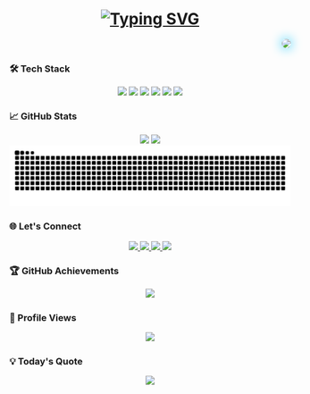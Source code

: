 <!-- Animated Header with Gradient -->
<h1 align="center">
  <a href="https://git.io/typing-svg">
    <img src="https://readme-typing-svg.demolab.com?font=Fira+Code&size=30&duration=4000&pause=1000&color=00C4FF&center=true&vCenter=true&width=600&lines=Hi+%F0%9F%91%8B!+I'm+Rezdar+Najeeb;Software+Engineer+%7C+Web+Developer;Laravel+Backend+Specialist;Open-Source+Enthusiast" alt="Typing SVG" />
  </a>
</h1>

<!-- Animated GIF with Border -->
<div align="right">
  <img src="https://media4.giphy.com/media/v1.Y2lkPTc5MGI3NjExd2wwbDRqaG9oaXMwODJ6b2ZqbzRjOXg0MnJzb3k3ZWQ4MjB6NTlkZCZlcD12MV9pbnRlcm5hbF9naWZfYnlfaWQmY3Q9Zw/qgQUggAC3Pfv687qPC/giphy.gif" height="150" style="border-radius: 50%; box-shadow: 0 0 20px #00C4FF;" />
</div>

<!-- Animated Tech Stack Cards -->
### 🛠️ Tech Stack
<div align="center">
  <img src="https://img.shields.io/badge/JavaScript-F7DF1E?style=for-the-badge&logo=javascript&logoColor=black" />
  <img src="https://img.shields.io/badge/Laravel-FF2D20?style=for-the-badge&logo=laravel&logoColor=white" />
  <img src="https://img.shields.io/badge/PHP-777BB4?style=for-the-badge&logo=php&logoColor=white" />
  <img src="https://img.shields.io/badge/Python-3776AB?style=for-the-badge&logo=python&logoColor=white" />
  <img src="https://img.shields.io/badge/Flutter-02569B?style=for-the-badge&logo=flutter&logoColor=white" />
  <img src="https://img.shields.io/badge/Tailwind_CSS-38B2AC?style=for-the-badge&logo=tailwind-css&logoColor=white" />
</div>

<!-- GitHub Stats Section -->
### 📈 GitHub Stats
<div align="center">
  <img height="180em" src="https://github-readme-stats.vercel.app/api?username=rezdarnajeeb&show_icons=true&theme=radical&include_all_commits=true&count_private=true" />
  <img height="180em" src="https://github-readme-stats.vercel.app/api/top-langs/?username=rezdarnajeeb&layout=compact&theme=radical" />
</div>

<!-- Snake Animation with Custom Text -->
<div align="center">
  <img src="https://raw.githubusercontent.com/rezdarnajeeb/rezdarnajeeb/output/github-contribution-grid-snake.svg" alt="Snake animation" />
</div>

<!-- Social Links with Animated Icons -->
### 🌐 Let's Connect
<div align="center">
  <a href="https://www.linkedin.com/in/rezdar-najeeb-52b794241" target="_blank">
    <img src="https://img.shields.io/badge/LinkedIn-0077B5?style=for-the-badge&logo=linkedin&logoColor=white" />
  </a>
  <a href="mailto:rezdar.00166214@gmail.com">
    <img src="https://img.shields.io/badge/Gmail-D14836?style=for-the-badge&logo=gmail&logoColor=white" />
  </a>
  <a href="https://wa.me/qr/5JMN4JUY7A5VM1">
    <img src="https://img.shields.io/badge/WhatsApp-25D366?style=for-the-badge&logo=whatsapp&logoColor=white" />
  </a>
  <a href="https://www.instagram.com/_rezdar_">
    <img src="https://img.shields.io/badge/Instagram-E4405F?style=for-the-badge&logo=instagram&logoColor=white" />
  </a>
</div>

<!-- Trophy Section -->
### 🏆 GitHub Achievements
<div align="center">
  <img src="https://github-profile-trophy.vercel.app/?username=rezdarnajeeb&theme=radical&row=2&column=4" />
</div>

<!-- Visitor Counter -->
### 👀 Profile Views
<div align="center">
  <img src="https://komarev.com/ghpvc/?username=rezdarnajeeb&color=blueviolet&style=flat-square" />
</div>

<!-- Quote Section -->
### 💡 Today's Quote
<div align="center">
  <img src="https://quotes-github-readme.vercel.app/api?type=horizontal&theme=radical" />
</div>

